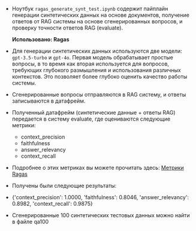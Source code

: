 - Ноутбук `ragas_generate_synt_test.ipynb` содержит пайплайн генерации синтетических данных на основе документов, получение ответов от RAG системы на основе сгенерированных вопросов, и проверку точности ответов RAG (evaluate).

  **Использовано: Ragas**

- Для генерации синтетических данных используются две модели: `gpt-3.5-turbo` и `gpt-4o`. Первая модель обрабатывает простые вопросы, в то время как вторая используется для вопросов, требующих глубокого размышления и использования различных контекстов. Это позволяет более глубоко оценить качество работы системы.
- Сгенерированные вопросы отправляются в RAG систему, и ответы записываются в датафрейм.
- Полученный датафрейм (синтетические данные + ответы RAG) передается в систему evaluate, где оцениваются следующие метрики:
  - context_precision
  - faithfulness
  - answer_relevancy
  - context_recall

- Подробнее о этих метриках вы можете прочитать здесь: [Метрики Ragas](https://docs.ragas.io/en/latest/concepts/metrics/index.html#ragas-metrics)

- Получены были следующие результаты:
- {'context_precision': 1.0000, 'faithfulness': 0.8046, 'answer_relevancy': 0.8982, 'context_recall': 0.9875}

- Сгенерированные 100 синтетических тестовых данных можно найти в файле qa100
